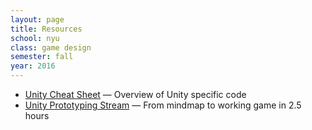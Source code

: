 ```yaml
---
layout: page
title: Resources
school: nyu
class: game design
semester: fall
year: 2016
---
```



* [Unity Cheat Sheet](../unity-cheat-sheet) — Overview of Unity specific code
* [Unity Prototyping Stream](https://www.youtube.com/watch?v=y3-s7ZfwUAg) — From mindmap to working game in 2.5 hours